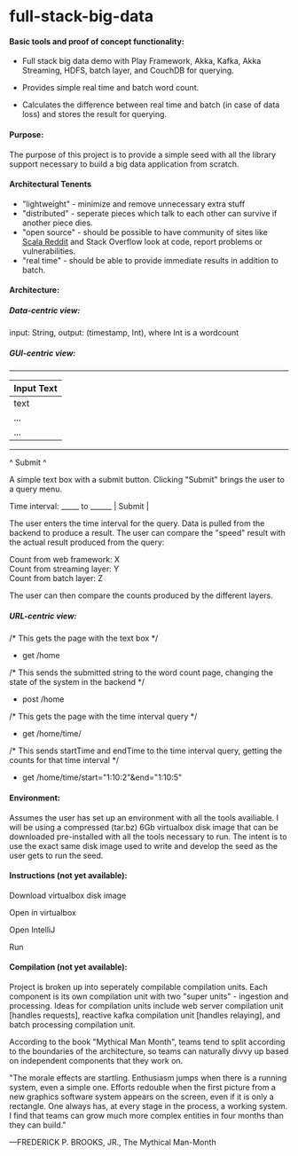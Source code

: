 # full-stack-big-data

#### Basic tools and proof of concept functionality:

- Full stack big data demo with Play Framework, Akka, Kafka, Akka Streaming, HDFS, batch layer, and CouchDB for querying. 

- Provides simple real time and batch word count. 

- Calculates the difference between real time and batch (in case of data loss) and stores the result for querying.

#### Purpose:

The purpose of this project is to provide a simple seed with all the library support necessary to build a big data application from scratch.

#### Architectural Tenents

- "lightweight" - minimize and remove unnecessary extra stuff
- "distributed" - seperate pieces which talk to each other can survive if another piece dies.
- "open source" - should be possible to have community of sites like [Scala Reddit](https://www.reddit.com/r/scala/) and Stack Overflow look at code, report problems or vulnerabilities. 
- "real time" - should be able to provide immediate results in addition to batch.

#### Architecture:

##### Data-centric view:

input: String, output: (timestamp, Int), where Int is a wordcount

##### GUI-centric view:

 ________  
| Input Text    |
| ------------- |
| text          |
| ...           |
| ...           |
 ________  
 
^ Submit ^

A simple text box with a submit button. Clicking "Submit" brings the user to a query menu.

Time interval: _____ to ______ | Submit |

The user enters the time interval for the query. Data is pulled from the backend to produce a result. The user can compare the "speed" result with the actual result produced from the query:

Count from web framework: X  
Count from streaming layer: Y  
Count from batch layer: Z  

The user can then compare the counts produced by the different layers.

##### URL-centric view:

/* This gets the page with the text box */  
- get  /home    

/* This sends the submitted string to the word count page, changing the state of the system in the backend */  
- post /home    

/* This gets the page with the time interval query */  
- get  /home/time/   

/* This sends startTime and endTime to the time interval query, getting the counts for that time interval */  
- get  /home/time/start="1:10:2"&end="1:10:5"     

#### Environment:

Assumes the user has set up an environment with all the tools availiable. I will be using a compressed (tar.bz) 6Gb virtualbox disk image that can be downloaded pre-installed with all the tools necessary to run. The intent is to use the exact same disk image used to write and develop the seed as the user gets to run the seed.

#### Instructions (not yet available):

Download virtualbox disk image

Open in virtualbox

Open IntelliJ

Run

#### Compilation (not yet available):

Project is broken up into seperately compilable compilation units. Each component is its own compilation unit with two "super units" - ingestion and processing. Ideas for compilation units include web server compilation unit [handles requests], reactive kafka compilation unit [handles relaying], and batch processing compilation unit. 

According to the book "Mythical Man Month", teams tend to split according to the boundaries of the architecture, so teams can naturally divvy up based on independent components that they work on.

"The morale effects are startling. Enthusiasm jumps when there is a running system, even a simple one. Efforts redouble when the first picture from a new graphics software system appears on the screen, even if it is only a rectangle. One always has, at every stage in the process, a working system. I find that teams can grow much more complex entities in four months than they can build."

—FREDERICK P. BROOKS, JR., The Mythical Man-Month
